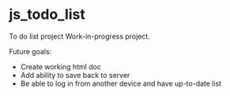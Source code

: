 # js_todo_list
To do list project
Work-in-progress project. 

Future goals:
- Create working html doc
- Add ability to save back to server
- Be able to log in from another device and have up-to-date list
